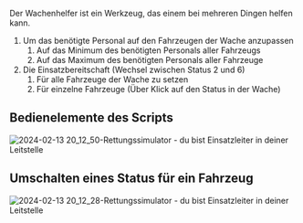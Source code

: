 Der Wachenhelfer ist ein Werkzeug, das einem bei mehreren Dingen helfen kann.

1. Um das benötigte Personal auf den Fahrzeugen der Wache anzupassen
    1. Auf das Minimum des benötigten Personals aller Fahrzeugs
    2. Auf das Maximum des benötigten Personals aller Fahrzeuge
2. Die Einsatzbereitschaft (Wechsel zwischen Status 2 und 6)
    1. Für alle Fahrzeuge der Wache zu setzen
    2. Für einzelne Fahrzeuge (Über Klick auf den Status in der Wache)

## Bedienelemente des Scripts
![2024-02-13 20_12_50-Rettungssimulator - du bist Einsatzleiter in deiner Leitstelle](https://github.com/cloudmaker97/Rettungsimulator-Scripts/assets/4189795/216715a1-4a09-42f2-a614-e97cbfaf66e2)

## Umschalten eines Status für ein Fahrzeug
![2024-02-13 20_12_28-Rettungssimulator - du bist Einsatzleiter in deiner Leitstelle](https://github.com/cloudmaker97/Rettungsimulator-Scripts/assets/4189795/d27e3294-9614-44b5-851c-b75890ef415a)
